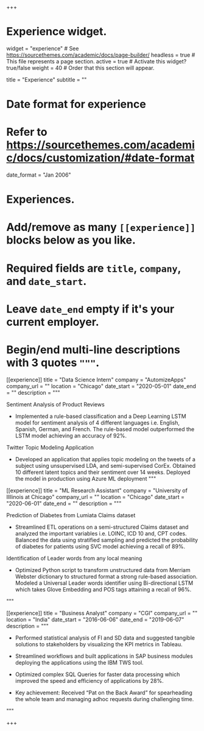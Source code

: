 +++
# Experience widget.
widget = "experience"  # See https://sourcethemes.com/academic/docs/page-builder/
headless = true  # This file represents a page section.
active = true  # Activate this widget? true/false
weight = 40  # Order that this section will appear.

title = "Experience"
subtitle = ""

# Date format for experience
#   Refer to https://sourcethemes.com/academic/docs/customization/#date-format
date_format = "Jan 2006"

# Experiences.
#   Add/remove as many `[[experience]]` blocks below as you like.
#   Required fields are `title`, `company`, and `date_start`.
#   Leave `date_end` empty if it's your current employer.
#   Begin/end multi-line descriptions with 3 quotes `"""`.
[[experience]]
title = "Data Science Intern"
  company = "AutomizeApps"
  company_url = ""
  location = "Chicago"
  date_start = "2020-05-01"
  date_end = ""
  description = """
  
  Sentiment Analysis of Product Reviews 
  
  
  *   Implemented a rule-based classification and a Deep Learning LSTM model for sentiment analysis of 4 different languages i.e. English, Spanish, German, and French. The rule-based model outperformed the LSTM model achieving an accuracy of 92%.
  
  Twitter Topic Modeling Application 
  
  
  *   Developed an application that applies topic modeling on the tweets of a subject using unsupervised LDA, and semi-supervised CorEx.  Obtained 10 different latent topics and their sentiment over 14 weeks. Deployed the model in production using Azure ML deployment 
  """

[[experience]]
  title = "ML Research Assistant"
  company = "University of Illlinois at Chicago"
  company_url = ""
  location = "Chicago"
  date_start = "2020-06-01"
  date_end = ""
  description = """
  
  Prediction of Diabetes from Lumiata Claims dataset  
  
  
  *   Streamlined ETL operations on a semi-structured Claims dataset and analyzed the important variables i.e. LOINC, ICD 10 and, CPT codes.
		Balanced the data using stratified sampling and predicted the probability of diabetes for patients using SVC model achieving a recall of 89%. 
    
  Identification of Leader words from any local meaning 
  
  *   Optimized Python script to transform unstructured data from Merriam Webster dictionary to structured format a strong rule-based association. 
	Modeled a Universal Leader words identifier using Bi-directional LSTM which takes Glove Embedding and POS tags attaining a recall of 96%. 
 
  """

[[experience]]
  title = "Business Analyst"
  company = "CGI"
  company_url = ""
  location = "India"
  date_start = "2016-06-06"
  date_end = "2019-06-07"
  description = """
  
  
  *   Performed statistical analysis of FI and SD data and suggested tangible solutions to stakeholders by visualizing the KPI metrics in Tableau.
    
  *   Streamlined workflows and built applications in SAP business modules deploying the applications using the IBM TWS tool.
  
  *   Optimized complex SQL Queries for faster data processing which improved the speed and efficiency of applications by 28%.
  
  *   Key achievement: Received “Pat on the Back Award” for spearheading the whole team and managing adhoc requests during challenging time.
 
  """


+++
